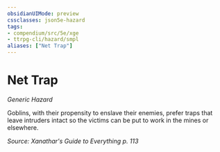 ```yaml
---
obsidianUIMode: preview
cssclasses: json5e-hazard
tags:
- compendium/src/5e/xge
- ttrpg-cli/hazard/smpl
aliases: ["Net Trap"]
---
```

# Net Trap
*Generic Hazard*  

Goblins, with their propensity to enslave their enemies, prefer traps that leave intruders intact so the victims can be put to work in the mines or elsewhere.

*Source: Xanathar's Guide to Everything p. 113*